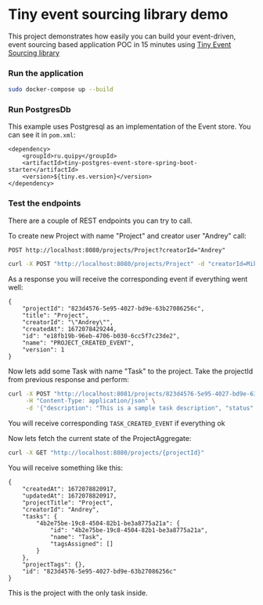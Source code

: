 # Tiny event sourcing library demo
This project demonstrates how easily you can build your event-driven, event sourcing based application POC in 15 minutes
using [Tiny Event Sourcing library](https://github.com/andrsuh/tiny-event-sourcing)

### Run the application
```sh
sudo docker-compose up --build
```

### Run PostgresDb
This example uses Postgresql as an implementation of the Event store. You can see it in `pom.xml`:

```
<dependency>
    <groupId>ru.quipy</groupId>
    <artifactId>tiny-postgres-event-store-spring-boot-starter</artifactId>
    <version>${tiny.es.version}</version>
</dependency>
```

### Test the endpoints
There are a couple of REST endpoints you can try to call.

To create new Project with name "Project" and creator user "Andrey" call:

`POST http://localhost:8080/projects/Project?creatorId="Andrey"`

```sh
curl -X POST "http://localhost:8080/projects/Project" -d "creatorId=Mikhail"
```

As a response you will receive the corresponding event if everything went well:

```
{
    "projectId": "823d4576-5e95-4027-bd9e-63b27086256c",
    "title": "Project",
    "creatorId": "\"Andrey\"",
    "createdAt": 1672078429244,
    "id": "e18fb19b-96eb-4706-b030-6cc5f7c23de2",
    "name": "PROJECT_CREATED_EVENT",
    "version": 1
}
```


Now lets add some Task with name "Task" to the project. Take the projectId from previous response and perform:

```sh
curl -X POST "http://localhost:8081/projects/823d4576-5e95-4027-bd9e-63b27086256c/tasks/Task" \
     -H "Content-Type: application/json" \
     -d '{"description": "This is a sample task description", "status": "open"}'
```



You will receive corresponding `TASK_CREATED_EVENT` if everything ok

Now lets fetch the current state of the ProjectAggregate:

```sh
curl -X GET "http://localhost:8080/projects/{projectId}"
```

You will receive something like this:

```
{
    "createdAt": 1672078820917,
    "updatedAt": 1672078820917,
    "projectTitle": "Project",
    "creatorId": "Andrey",
    "tasks": {
        "4b2e75be-19c8-4504-82b1-be3a8775a21a": {
            "id": "4b2e75be-19c8-4504-82b1-be3a8775a21a",
            "name": "Task",
            "tagsAssigned": []
        }
    },
    "projectTags": {},
    "id": "823d4576-5e95-4027-bd9e-63b27086256c"
}
```
 This is the project with the only task inside.
